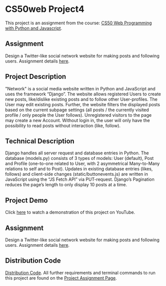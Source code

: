 # CS50web Project4
This project is an assignment from the course: [CS50 Web Programming with Python and Javascript](https://cs50.harvard.edu/web/2020/).

## Assignment
Design a Twitter-like social network website for making posts and following users. Assignment details [here](https://cs50.harvard.edu/web/2020/projects/4/network/).

## Project Description
"Network" is a social media website written in Python and JavaScript and uses the framework “Django”. The website allows registered Users to create new posts, like/dislike existing posts and to follow other User-profiles. The User may edit existing posts. Further, the website filters the displayed posts based on the current subpage settings (all posts / the currently visited profile / only people the User follows). Unregistered visitors to the page may create a new Account. Without login in, the user will only have the possibility to read posts without interaction (like, follow).

## Technical Description
Django handles all server request and database entries in Python.
The database (models.py) consists of 3 types of models: User (default), Post and Profile (one-to-one related to User, with 2 asymmetrical Many-to-Many relations to self and to Post).
Updates in existing database entries (likes, follows) and client-side changes (static/buttonevents.js) are written in JavaScript using the “JS Fetch API” via PUT-request.
Django’s Pagination reduces the page’s length to only display 10 posts at a time.

## Project Demo
Click [here](https://youtu.be/clRNlMUcz9w) to watch a demonstration of this project on YouTube.

## Assignment
Design a Twitter-like social network website for making posts and following users.
Assignment details [here](https://cs50.harvard.edu/web/2020/projects/4/network/).

## Distribution Code 
[Distribution Code](https://cdn.cs50.net/web/2020/spring/projects/4/network.zip).
All further requirements and terminal commands to run this project are found on the [Project Assignment Page](https://cs50.harvard.edu/web/2020/projects/4/network/).
